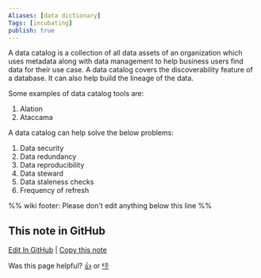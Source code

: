```yaml
---
Aliases: [data dictionary]
Tags: [incubating]
publish: true
---
```


A data catalog is a collection of all data assets of an organization which uses metadata along with data management to help business users find data for their use case. A data catalog covers the discoverability feature of a database. It can also help build the lineage of the data.

Some examples of data catalog tools are:

1. Alation
2. Ataccama

A data catalog can help solve the below problems:

1. Data security
2. Data redundancy
3. Data reproducibility
4. Data steward
5. Data staleness checks
6. Frequency of refresh

%% wiki footer: Please don't edit anything below this line %%

## This note in GitHub

<span class="git-footer">[Edit In GitHub](https://github.dev/data-engineering-community/data-engineering-wiki/blob/main/Concepts/Data%20Catalog.md "git-hub-edit-note") | [Copy this note](https://raw.githubusercontent.com/data-engineering-community/data-engineering-wiki/main/Concepts/Data%20Catalog.md "git-hub-copy-note")</span>

<span class="git-footer">Was this page helpful?
[👍](https://tally.so/r/mOaxjk?rating=Yes&url=https://dataengineering.wiki/Concepts/Data%20Catalog) or [👎](https://tally.so/r/mOaxjk?rating=No&url=https://dataengineering.wiki/Concepts/Data%20Catalog)</span>
